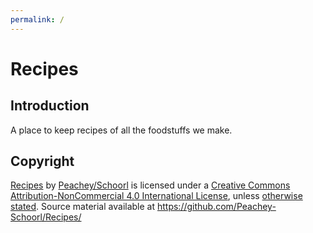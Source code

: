 ```yaml
---
permalink: /
---
```


# Recipes

## Introduction
A place to keep recipes of all the foodstuffs we make.

## Copyright
<p>
    <a href="http://peachey-schoorl.github.com/Recipes/"><span xmlns:dct="http://purl.org/dc/terms/" href="http://purl.org/dc/dcmitype/Text" property="dct:title" rel="dct:type">Recipes</span></a>
    by <a xmlns:cc="http://creativecommons.org/ns#" href="http://peachey-schoorl.github.com/" property="cc:attributionName" rel="cc:attributionURL">Peachey/Schoorl</a> 
    is licensed under a 
    <a rel="license" href="http://creativecommons.org/licenses/by-nc/4.0/">Creative Commons Attribution-NonCommercial 4.0 International License</a>, unless <a href="http://web.archive.org/web/https://foodblogalliance.com/2009/04/01/recipe-attribution/">otherwise stated</a>.
    Source material available at 
    <a xmlns:dct="http://purl.org/dc/terms/" href="https://github.com/Peachey-Schoorl/Recipes/" rel="dct:source">https://github.com/Peachey-Schoorl/Recipes/</a>
</p>
